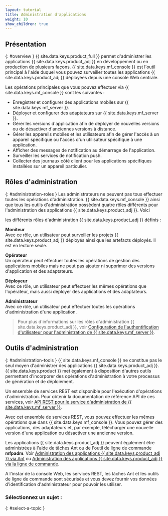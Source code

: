 ```yaml
---
layout: tutorial
title: Administration d'applications
weight: 10
show_children: true
---
```

## Présentation
{: #overview }
{{ site.data.keys.product_full }} permet d'administrer les applications
{{ site.data.keys.product_adj }} en développement ou en production de
plusieurs façons. {{ site.data.keys.mf_console }} est l'outil principal à
l'aide duquel vous pouvez surveiller toutes les applications
{{ site.data.keys.product_adj }} déployées depuis une console Web centrale.

Les opérations principales que vous pouvez effectuer via
{{ site.data.keys.mf_console }} sont les suivantes :

* Enregistrer et configurer des applications mobiles sur {{ site.data.keys.mf_server }}.
* Déployer et configurer des adaptateurs sur {{ site.data.keys.mf_server }}.
* Gérer les versions d'application afin de déployer de nouvelles versions ou de désactiver d'anciennes versions à distance.
* Gérer les appareils mobiles et les utilisateurs afin de gérer l'accès à un appareil spécifique ou l'accès d'un utilisateur
spécifique à une application.
* Afficher des messages de notification au démarrage de l'application.
* Surveiller les services de notification push.
* Collecter des journaux côté client pour les applications spécifiques installées sur un appareil particulier.

## Rôles d'administration
{: #administration-roles }
Les administrateurs ne peuvent pas tous effectuer toutes les opérations d'administration. {{ site.data.keys.mf_console }}
ainsi que tous les outils d'administration possèdent quatre rôles différents pour l'administration des applications
{{ site.data.keys.product_adj }}. Voici 

les différents rôles d'administration {{ site.data.keys.product_adj }} définis :

**Moniteur**  
Avec ce rôle, un utilisateur peut surveiller les projets
{{ site.data.keys.product_adj }} déployés ainsi que les artefacts déployés. Il
est en lecture seule.

**Opérateur**  
Un opérateur peut effectuer toutes les opérations de gestion des applications mobiles mais ne peut pas ajouter ni supprimer des versions d'application
et des adaptateurs.

**Déployeur**  
Avec ce rôle, un utilisateur peut effectuer les mêmes opérations que l'opérateur, mais aussi déployer des applications et des adaptateurs.

**Administrateur**  
Avec ce rôle, un utilisateur peut effectuer toutes les opérations d'administration d'une application.

> Pour plus d'informations sur les rôles d'administration {{ site.data.keys.product_adj }}, voir [Configuration de l'authentification d'utilisateur pour l'administration de {{ site.data.keys.mf_server }}](../installation-configuration/production/server-configuration/#configuring-user-authentication-for-mobilefirst-server-administration).

## Outils d'administration
{: #administration-tools }
{{ site.data.keys.mf_console }} ne constitue pas le seul moyen
d'administrer des applications {{ site.data.keys.product_adj }}. {{ site.data.keys.product }}
met également à disposition d'autres outils permettant d'incorporer des opérations d'administration à votre processus de génération et de déploiement.

Un ensemble de services REST est disponible pour l'exécution d'opérations d'administration. Pour obtenir la documentation de référence API de ces services, voir [API REST pour le service d'administration de {{ site.data.keys.mf_server }}](http://www.ibm.com/support/knowledgecenter/SSHS8R_8.0.0/com.ibm.worklight.apiref.doc/apiref/c_restapi_oview.html#restservicesapi).

Avec cet ensemble de services REST, vous pouvez effectuer les mêmes opérations que dans {{ site.data.keys.mf_console }}. Vous pouvez gérer des applications, des adaptateurs et, par exemple, télécharger une nouvelle version d'une application ou désactiver une ancienne version.

Les applications {{ site.data.keys.product_adj }} peuvent également être administrées à l'aide de tâches Ant ou de l'outil de ligne de commande **mfpadm**. Voir [Administration des applications {{ site.data.keys.product_adj }} via Ant](using-ant) ou [Administration des applications {{ site.data.keys.product_adj }} via la ligne de commande](using-cli).

A l'instar de la console Web, les services REST, les tâches Ant et les outils de ligne de commande sont sécurisés et vous devez fournir vos données
d'identification d'administrateur pour pouvoir les utiliser.

### Sélectionnez un sujet :
{: #select-a-topic }

